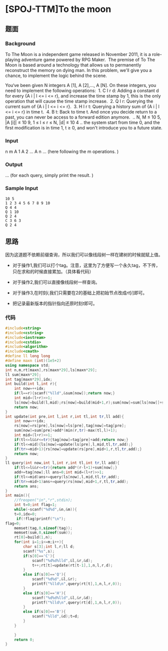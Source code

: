 # [SPOJ-TTM]To the moon

## 题面

### Background 

To The Moon is a independent game released in November 2011, it is a role-playing adventure game powered by RPG Maker. 
The premise of To The Moon is based around a technology that allows us to permanently reconstruct the memory on dying man. In this problem, we'll give you a chance, to implement the logic behind the scene. 

You‘ve been given N integers A [1], A [2],..., A [N]. On these integers, you need to implement the following operations: 
1. C l r d: Adding a constant d for every {A i | l <= i <= r}, and increase the time stamp by 1, this is the only operation that will cause the time stamp increase. 
2. Q l r: Querying the current sum of {A i | l <= i <= r}. 
3. H l r t: Querying a history sum of {A i | l <= i <= r} in time t. 
4. B t: Back to time t. And once you decide return to a past, you can never be access to a forward edition anymore. 
.. N, M ≤ 10 5, |A [i]| ≤ 10 9, 1 ≤ l ≤ r ≤ N, |d| ≤ 10 4 .. the system start from time 0, and the first modification is in time 1, t ≥ 0, and won't introduce you to a future state.

### Input

n m 
A 1 A 2 ... A n 
... (here following the m operations. )

### Output

... (for each query, simply print the result. )

### Sample Input

```
10 5
1 2 3 4 5 6 7 8 9 10
Q 4 4
Q 1 10
Q 2 4
C 3 6 3
Q 2 4
```

## 思路

因为这道题不依赖前缀查询，所以我们可以像线段树一样在建树的时候就赋上值。

- 对于操作1,我们可以打个tag。注意，这里为了方便写一个永久tag，不下传，只在求和的时候直接累加。（具体看代码）

- 对于操作2,我们可以直接像线段树一样查询。
- 对于操作3,在时刻$i$,我们只需要在2的基础上把初始节点改成$rt[i]$即可。
- 把记录最新版本的指针指向还原时刻$t$即可。

### 代码

```cpp
#include<string>
#include<cstring>
#include<iostream>
#include<cstdio>
#include<algorithm>
#include<cmath>
#define ll long long
#define maxn (int)(1e5+2)
using namespace std;
int n,m,rt[maxn],rs[maxn*29],ls[maxn*29];
ll sum[maxn*29];
int tag[maxn*29],idx;
int build(int l,int r){
    int now=++idx;
    if(l==r){scanf("%lld",&sum[now]);return now;}
    int mid=(l+r)>>1;
    ls[now]=build(l,mid);rs[now]=build(mid+1,r);sum[now]=sum[ls[now]]+sum[rs[now]];
    return now;
}
int update(int pre,int l,int r,int tl,int tr,ll add){
    int now=++idx;
    rs[now]=rs[pre],ls[now]=ls[pre],tag[now]=tag[pre];
    sum[now]=sum[pre]+add*(min(r,tr)-max(tl,l)+1);
    int mid=(l+r)>>1;
    if(tl<=l&&r<=tr){tag[now]=tag[pre]+add;return now;}
    if(tl<=mid){ls[now]=update(ls[pre],l,mid,tl,tr,add);}
    if(tr>=mid+1){rs[now]=update(rs[pre],mid+1,r,tl,tr,add);}
    return now;
}
ll query(int now,int l,int r,int tl,int tr,ll add){
    if(tl<=l&&r<=tr){return add*(r-l+1)+sum[now];}
    add+=tag[now];ll ans=0;int mid=(l+r)>>1;
    if(tl<=mid)ans+=query(ls[now],l,mid,tl,tr,add);
    if(tr>=mid+1)ans+=query(rs[now],mid+1,r,tl,tr,add);
    return ans;
}
int main(){
    //freopen("in","r",stdin);
    int t=0;int flag=1;
    while(~scanf("%d%d",&n,&m)){
    t=0,idx=0;
     if(!flag)printf("\n");
flag=0;
    memset(tag,0,sizeof(tag));
    memset(sum,0,sizeof(sum));
    rt[0]=build(1,n);
    for(int i=1;i<=m;i++){
        char s[3];int l,r;ll d;
        scanf("%s",s);
        if(s[0]=='C'){
            scanf("%d%d%lld",&l,&r,&d);
            t++;rt[t]=update(rt[t-1],1,n,l,r,d);
        }
        else if(s[0]=='Q'){
            scanf("%d%d",&l,&r);
            printf("%lld\n",query(rt[t],1,n,l,r,0));
        }
        else if(s[0]=='H'){
            scanf("%d%d%lld",&l,&r,&d);
            printf("%lld\n",query(rt[d],1,n,l,r,0));
        }
        else if(s[0]=='B'){
            scanf("%lld",&d);t=d;
        }
    }
   
    }
    return 0;
}
```

